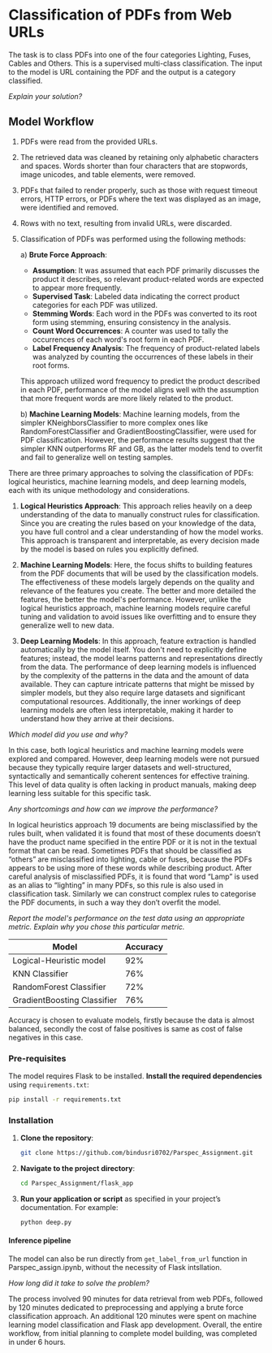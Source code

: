 # Classification of PDFs from Web URLs


The task is to class PDFs into one of the four categories Lighting, Fuses, Cables and Others. This is a supervised multi-class classification. The input to the model is URL containing the PDF and the output is a category classified.

*Explain your solution?*

## Model Workflow

1. PDFs were read from the provided URLs.
2. The retrieved data was cleaned by retaining only alphabetic characters and spaces. Words shorter than four characters that are stopwords, image unicodes, and table elements, were removed.
3. PDFs that failed to render properly, such as those with request timeout errors, HTTP errors, or PDFs where the text was displayed as an image, were identified and removed.
4. Rows with no text, resulting from invalid URLs, were discarded.
5. Classification of PDFs was performed using the following methods:

   a) **Brute Force Approach**:
   - **Assumption**: It was assumed that each PDF primarily discusses the product it describes, so relevant product-related words are expected to appear more frequently.
   - **Supervised Task**: Labeled data indicating the correct product categories for each PDF was utilized.
   - **Stemming Words**: Each word in the PDFs was converted to its root form using stemming, ensuring consistency in the analysis.
   - **Count Word Occurrences**: A counter was used to tally the occurrences of each word's root form in each PDF.
   - **Label Frequency Analysis**: The frequency of product-related labels was analyzed by counting the occurrences of these labels in their root forms.

   This approach utilized word frequency to predict the product described in each PDF, performance of the model aligns well with the assumption that more frequent words are 
   more likely related to the product.

   b) **Machine Learning Models**:
      Machine learning models, from the simpler KNeighborsClassifier to more complex ones like RandomForestClassifier and GradientBoostingClassifier, were used for PDF 
      classification. However, the performance results suggest that the simpler KNN outperforms RF and GB, as the latter models tend to overfit and fail to generalize well 
      on testing samples.
   
There are three primary approaches to solving the classification of PDFs: logical heuristics, machine learning models, and deep learning models, each with its unique 
methodology and considerations.

1. **Logical Heuristics Approach**: This approach relies heavily on a deep understanding of the data to manually construct rules for classification. Since you are creating the rules based on your knowledge of the data, you have full control and a clear understanding of how the model works. This approach is transparent and interpretable, as every decision made by the model is based on rules you explicitly defined.

2. **Machine Learning Models**: Here, the focus shifts to building features from the PDF documents that will be used by the classification models. The effectiveness of these models largely depends on the quality and relevance of the features you create. The better and more detailed the features, the better the model's performance. However, unlike the logical heuristics approach, machine learning models require careful tuning and validation to avoid issues like overfitting and to ensure they generalize well to new data.

3. **Deep Learning Models**: In this approach, feature extraction is handled automatically by the model itself. You don't need to explicitly define features; instead, the model learns patterns and representations directly from the data. The performance of deep learning models is influenced by the complexity of the patterns in the data and the amount of data available. They can capture intricate patterns that might be missed by simpler models, but they also require large datasets and significant computational resources. Additionally, the inner workings of deep learning models are often less interpretable, making it harder to understand how they arrive at their decisions.


*Which model did you use and why?*

In this case, both logical heuristics and machine learning models were explored and compared. However, deep learning models were not pursued because they typically require larger datasets and well-structured, syntactically and semantically coherent sentences for effective training. This level of data quality is often lacking in product manuals, making deep learning less suitable for this specific task.

*Any shortcomings and how can we improve the performance?*

In logical heuristics approach 19 documents are being misclassified by the rules built, when validated it is found that most of these documents doesn’t have the product name specified in the entire PDF or it is not in the textual format that can be read. Sometimes PDFs that should be classified as “others” are misclassified into lighting, cable or fuses, because the PDFs appears to be using more of these words while describing product.
After careful analysis of misclassified PDFs, it is found that word “Lamp” is used as an alias to “lighting” in many PDFs, so this rule is also used in classification task. Similarly we can construct complex rules to categorise the PDF documents, in such a way they don’t overfit the model.

*Report the model's performance on the test data using an appropriate metric. Explain why you chose this particular metric.*

| Model | Accuracy |
| ----------- | ----------- |
| Logical-Heuristic model | 92% |
| KNN Classifier | 76% |
| RandomForest Classifier | 72% |
| GradientBoosting Classifier | 76% |

Accuracy is chosen to evaluate models, firstly because the data is almost balanced, secondly the cost of false positives is same as cost of false negatives in this case.

### Pre-requisites
The model requires Flask to be installed.
   **Install the required dependencies** using `requirements.txt`:
   ```bash
   pip install -r requirements.txt
   ```

### Installation

1. **Clone the repository**: 
   ```bash
   git clone https://github.com/bindusri0702/Parspec_Assignment.git
   ```

2. **Navigate to the project directory**:
   ```bash
   cd Parspec_Assignment/flask_app
   ```

3. **Run your application or script** as specified in your project’s documentation. For example:
   ```bash
   python deep.py
   ```
#### Inference pipeline 
The model can also be run directly from ```get_label_from_url``` function in Parspec_assign.ipynb, without the necessity of Flask intsllation.

*How long did it take to solve the problem?*

The process involved 90 minutes for data retrieval from web PDFs, followed by 120 minutes dedicated to preprocessing and applying a brute force classification approach. An additional 120 minutes were spent on machine learning model classification and Flask app development. Overall, the entire workflow, from initial planning to complete model building, was completed in under 6 hours.






